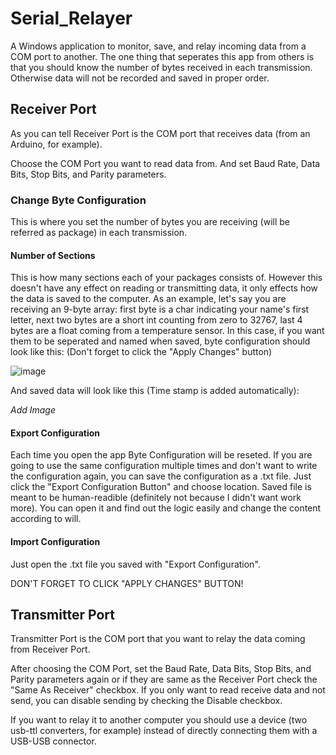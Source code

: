 # Serial_Relayer
A Windows application to monitor, save, and relay incoming data from a COM port to another.
The one thing that seperates this app from others is that you should know the number of bytes received in each transmission. 
Otherwise data will not be recorded and saved in proper order.

## Receiver Port
As you can tell Receiver Port is the COM port that receives data (from an Arduino, for example).

Choose the COM Port you want to read data from. And set Baud Rate, Data Bits, Stop Bits, and Parity parameters.

### Change Byte Configuration
This is where you set the number of bytes you are receiving (will be referred as package) in each transmission.

#### Number of Sections
This is how many sections each of your packages consists of. However this doesn't have any effect on reading or transmitting data, it only effects how the data is saved to the computer.
As an example, let's say you are receiving an 9-byte array: first byte is a char indicating your name's first letter, next two bytes are a short int counting from zero to 32767, last 4 bytes are a float coming from a temperature sensor.
In this case, if you want them to be seperated and named when saved, byte configuration should look like this: (Don't forget to click the "Apply Changes" button)

![image](https://github.com/C-EkoEko/Serial_Relayer/assets/110466108/b9691321-6d93-4a1f-b1c4-007d205a3015)


And saved data will look like this (Time stamp is added automatically):

*Add Image*

#### Export Configuration
Each time you open the app Byte Configuration will be reseted.
If you are going to use the same configuration multiple times and don't want to write the configuration again, you can save the configuration as a .txt file.
Just click the "Export Configuration Button" and choose location. Saved file is meant to be human-readible (definitely not because I didn't want work more).
You can open it and find out the logic easily and change the content according to will. 

#### Import Configuration
Just open the .txt file you saved with "Export Configuration".

DON'T FORGET TO CLICK "APPLY CHANGES" BUTTON!


## Transmitter Port
Transmitter Port is the COM port that you want to relay the data coming from Receiver Port. 

After choosing the COM Port, set the Baud Rate, Data Bits, Stop Bits, and Parity parameters again or if they are same as the Receiver Port check the "Same As Receiver" checkbox.
If you only want to read receive data and not send, you can disable sending by checking the Disable checkbox.

If you want to relay it to another computer you should use a device (two usb-ttl converters, for example) instead of directly connecting them with a USB-USB connector.

